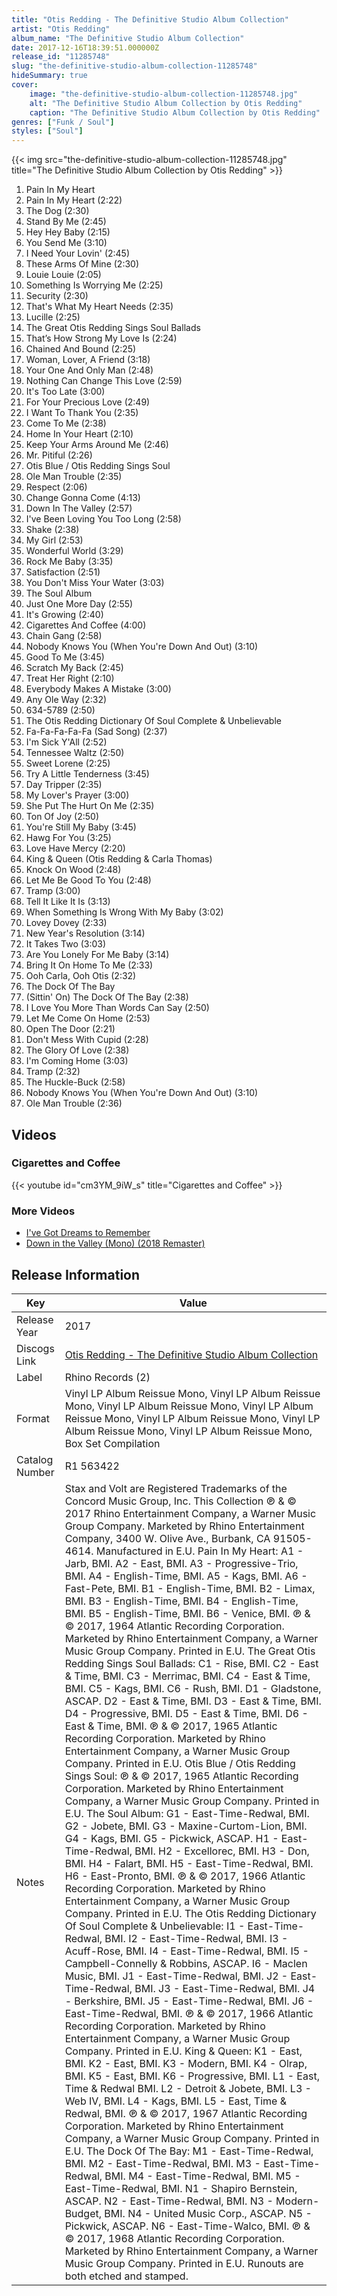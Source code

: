 ```yaml
---
title: "Otis Redding - The Definitive Studio Album Collection"
artist: "Otis Redding"
album_name: "The Definitive Studio Album Collection"
date: 2017-12-16T18:39:51.000000Z
release_id: "11285748"
slug: "the-definitive-studio-album-collection-11285748"
hideSummary: true
cover:
    image: "the-definitive-studio-album-collection-11285748.jpg"
    alt: "The Definitive Studio Album Collection by Otis Redding"
    caption: "The Definitive Studio Album Collection by Otis Redding"
genres: ["Funk / Soul"]
styles: ["Soul"]
---
```


{{< img src="the-definitive-studio-album-collection-11285748.jpg" title="The Definitive Studio Album Collection by Otis Redding" >}}

<!-- section break -->

1. Pain In My Heart
2. Pain In My Heart (2:22)
3. The Dog (2:30)
4. Stand By Me (2:45)
5. Hey Hey Baby (2:15)
6. You Send Me (3:10)
7. I Need Your Lovin' (2:45)
8. These Arms Of Mine (2:30)
9. Louie Louie (2:05)
10. Something Is Worrying Me (2:25)
11. Security (2:30)
12. That's What My Heart Needs (2:35)
13. Lucille (2:25)
14. The Great Otis Redding Sings Soul Ballads
15. That’s How Strong My Love Is (2:24)
16. Chained And Bound (2:25)
17. Woman, Lover, A Friend (3:18)
18. Your One And Only Man (2:48)
19. Nothing Can Change This Love (2:59)
20. It's Too Late (3:00)
21. For Your Precious Love (2:49)
22. I Want To Thank You (2:35)
23. Come To Me (2:38)
24. Home In Your Heart (2:10)
25. Keep Your Arms Around Me (2:46)
26. Mr. Pitiful (2:26)
27. Otis Blue / Otis Redding Sings Soul
28. Ole Man Trouble (2:35)
29. Respect (2:06)
30. Change Gonna Come (4:13)
31. Down In The Valley (2:57)
32. I've Been Loving You Too Long (2:58)
33. Shake (2:38)
34. My Girl (2:53)
35. Wonderful World (3:29)
36. Rock Me Baby (3:35)
37. Satisfaction (2:51)
38. You Don't Miss Your Water (3:03)
39. The Soul Album
40. Just One More Day (2:55)
41. It's Growing (2:40)
42. Cigarettes And Coffee (4:00)
43. Chain Gang (2:58)
44. Nobody Knows You (When You're Down And Out) (3:10)
45. Good To Me (3:45)
46. Scratch My Back (2:45)
47. Treat Her Right (2:10)
48. Everybody Makes A Mistake (3:00)
49. Any Ole Way (2:32)
50. 634-5789 (2:50)
51. The Otis Redding Dictionary Of Soul Complete & Unbelievable
52. Fa-Fa-Fa-Fa-Fa (Sad Song) (2:37)
53. I'm Sick Y'All (2:52)
54. Tennessee Waltz  (2:50)
55. Sweet Lorene (2:25)
56. Try A Little Tenderness (3:45)
57. Day Tripper (2:35)
58. My Lover's Prayer (3:00)
59. She Put The Hurt On Me (2:35)
60. Ton Of Joy (2:50)
61. You're Still My Baby (3:45)
62. Hawg For You (3:25)
63. Love Have Mercy (2:20)
64. King & Queen (Otis Redding & Carla Thomas)
65. Knock On Wood (2:48)
66. Let Me Be Good To You (2:48)
67. Tramp (3:00)
68. Tell It Like It Is (3:13)
69. When Something Is Wrong With My Baby (3:02)
70. Lovey Dovey (2:33)
71. New Year's Resolution (3:14)
72. It Takes Two (3:03)
73. Are You Lonely For Me Baby (3:14)
74. Bring It On Home To Me (2:33)
75. Ooh Carla, Ooh Otis (2:32)
76. The Dock Of The Bay
77. (Sittin' On) The Dock Of The Bay (2:38)
78. I Love You More Than Words Can Say (2:50)
79. Let Me Come On Home (2:53)
80. Open The Door (2:21)
81. Don't Mess With Cupid (2:28)
82. The Glory Of Love (2:38)
83. I'm Coming Home (3:03)
84. Tramp (2:32)
85. The Huckle-Buck (2:58)
86. Nobody Knows You (When You're Down And Out) (3:10)
87. Ole Man Trouble (2:36)

<!-- section break -->




## Videos
### Cigarettes and Coffee
{{< youtube id="cm3YM_9iW_s" title="Cigarettes and Coffee" >}}<br>

### More Videos

- [I've Got Dreams to Remember](https://www.youtube.com/watch?v=MOwNCKZeNOE)
- [Down in the Valley (Mono) (2018 Remaster)](https://www.youtube.com/watch?v=GuxR4JZ0l7A)


## Release Information
|  Key           | Value                                                |
| ---------------| ---------------------------------------------------- |
| Release Year   | 2017                                   |
| Discogs Link   | [Otis Redding - The Definitive Studio Album Collection](https://www.discogs.com/release/11285748-Otis-Redding-The-Definitive-Studio-Album-Collection) |
| Label          | Rhino Records (2) |
| Format         | Vinyl LP Album Reissue Mono, Vinyl LP Album Reissue Mono, Vinyl LP Album Reissue Mono, Vinyl LP Album Reissue Mono, Vinyl LP Album Reissue Mono, Vinyl LP Album Reissue Mono, Vinyl LP Album Reissue Mono, Box Set Compilation |
| Catalog Number | R1 563422 |
| Notes | Stax and Volt are Registered Trademarks of the Concord Music Group, Inc.  This Collection ℗ & © 2017 Rhino Entertainment Company, a Warner Music Group Company. Marketed by Rhino Entertainment Company, 3400 W. Olive Ave., Burbank, CA 91505-4614. Manufactured in E.U.  Pain In My Heart:  A1 - Jarb, BMI. A2 - East, BMI. A3 - Progressive-Trio, BMI. A4 - English-Time, BMI. A5 - Kags, BMI. A6 - Fast-Pete, BMI. B1 - English-Time, BMI. B2 - Limax, BMI. B3 - English-Time, BMI. B4 - English-Time, BMI. B5 - English-Time, BMI. B6 - Venice, BMI.  ℗ & © 2017, 1964 Atlantic Recording Corporation. Marketed by Rhino Entertainment Company, a Warner Music Group Company. Printed in E.U.  The Great Otis Redding Sings Soul Ballads:  C1 - Rise, BMI. C2 - East & Time, BMI. C3 - Merrimac, BMI. C4 - East & Time, BMI. C5 - Kags, BMI. C6 - Rush, BMI. D1 - Gladstone, ASCAP. D2 - East & Time, BMI. D3 - East & Time, BMI. D4 - Progressive, BMI. D5 - East & Time, BMI. D6 - East & Time, BMI.  ℗ & © 2017, 1965 Atlantic Recording Corporation. Marketed by Rhino Entertainment Company, a Warner Music Group Company. Printed in E.U.  Otis Blue / Otis Redding Sings Soul:  ℗ & © 2017, 1965 Atlantic Recording Corporation. Marketed by Rhino Entertainment Company, a Warner Music Group Company. Printed in E.U.  The Soul Album:  G1 - East-Time-Redwal, BMI. G2 - Jobete, BMI. G3 - Maxine-Curtom-Lion, BMI. G4 - Kags, BMI. G5 - Pickwick, ASCAP. H1 - East-Time-Redwal, BMI. H2 - Excellorec, BMI. H3 - Don, BMI. H4 - Falart, BMI. H5 - East-Time-Redwal, BMI. H6 - East-Pronto, BMI.  ℗ & © 2017, 1966 Atlantic Recording Corporation. Marketed by Rhino Entertainment Company, a Warner Music Group Company. Printed in E.U.  The Otis Redding Dictionary Of Soul Complete & Unbelievable:  I1 - East-Time-Redwal, BMI. I2 - East-Time-Redwal, BMI. I3 - Acuff-Rose, BMI. I4 - East-Time-Redwal, BMI. I5 - Campbell-Connelly & Robbins, ASCAP. I6 - Maclen Music, BMI. J1 - East-Time-Redwal, BMI. J2 - East-Time-Redwal, BMI. J3 - East-Time-Redwal, BMI. J4 - Berkshire, BMI. J5 - East-Time-Redwal, BMI. J6 - East-Time-Redwal, BMI.  ℗ & © 2017, 1966 Atlantic Recording Corporation. Marketed by Rhino Entertainment Company, a Warner Music Group Company. Printed in E.U.  King & Queen:  K1 - East, BMI. K2 - East, BMI. K3 - Modern, BMI. K4 - Olrap, BMI. K5 - East, BMI. K6 - Progressive, BMI. L1 - East, Time & Redwal BMI. L2 - Detroit & Jobete, BMI. L3 - Web IV, BMI. L4 - Kags, BMI. L5 - East, Time & Redwal, BMI.  ℗ & © 2017, 1967 Atlantic Recording Corporation. Marketed by Rhino Entertainment Company, a Warner Music Group Company. Printed in E.U.  The Dock Of The Bay:  M1 - East-Time-Redwal, BMI. M2 - East-Time-Redwal, BMI. M3 - East-Time-Redwal, BMI. M4 - East-Time-Redwal, BMI. M5 - East-Time-Redwal, BMI. N1 - Shapiro Bernstein, ASCAP. N2 - East-Time-Redwal, BMI. N3 - Modern-Budget, BMI. N4 - United Music Corp., ASCAP. N5 - Pickwick, ASCAP. N6 - East-Time-Walco, BMI.  ℗ & © 2017, 1968 Atlantic Recording Corporation. Marketed by Rhino Entertainment Company, a Warner Music Group Company. Printed in E.U.  Runouts are both etched and stamped. |